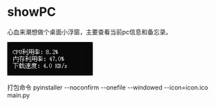 # showPC

心血来潮想做个桌面小浮窗，主要查看当前pc信息和备忘录。

![](./Snipaste_2025-08-06_18-56-12.png)

打包命令
pyinstaller --noconfirm --onefile --windowed --icon=icon.ico main.py